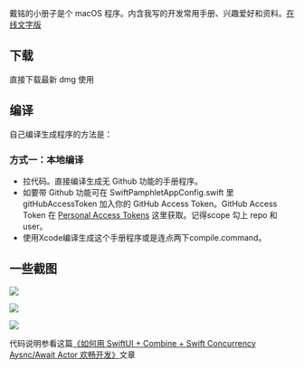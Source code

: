 戴铭的小册子是个 macOS 程序。内含我写的开发常用手册、兴趣爱好和资料。[在线文字版](https://ming1016.github.io/2021/11/23/daiming-swift-pamphlet/)

## 下载

直接下载最新 dmg 使用

## 编译

自己编译生成程序的方法是：

### 方式一：本地编译

* 拉代码。直接编译生成无 Github 功能的手册程序。
* 如要带 Github 功能可在 SwiftPamphletAppConfig.swift 里 gitHubAccessToken 加入你的 GitHub Access Token。GitHub Access Token 在  [Personal Access Tokens](https://github.com/settings/tokens)  这里获取。记得scope 勾上 repo 和 user。
* 使用Xcode编译生成这个手册程序或是连点两下compile.command。

## 一些截图

![](https://ming1016.github.io/uploads/develop-macos-with-swiftui-combine-concurrency-aysnc-await-actor/15.png)

![](https://ming1016.github.io/uploads/develop-macos-with-swiftui-combine-concurrency-aysnc-await-actor/16.png)

![](https://ming1016.github.io/uploads/develop-macos-with-swiftui-combine-concurrency-aysnc-await-actor/17.png) 

代码说明参看这篇[《如何用 SwiftUI + Combine + Swift Concurrency Aysnc/Await Actor 欢畅开发》](https://ming1016.github.io/2022/01/03/develop-macos-with-swiftui-combine-concurrency-aysnc-await-actor/)文章




